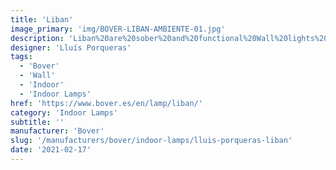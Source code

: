 ```yaml
---
title: 'Liban'
image_primary: 'img/BOVER-LIBAN-AMBIENTE-01.jpg'
description: 'Liban%20are%20sober%20and%20functional%20Wall%20lights%20which%20offer%20a%20direct%20light%20on%20the%20object%20we%20need%20to%20enhance.%20They%20are%20made%20in%20brass%20plated%20in%20chrome%20or%20nickel.%20The%20shade%20can%20be%20slightly%20moved.%0A%0A%0A%0A%0A%0ANota%20importante%3A%0ALa%20fotograf%EDa%20del%20aplique%20no%20muestra%20la%20placa%20posterior%20que%20cubre%20la%20caja%20de%20conexiones%20%28junction%20box%29.'
designer: 'Lluís Porqueras'
tags:
  - 'Bover'
  - 'Wall'
  - 'Indoor'
  - 'Indoor Lamps'
href: 'https://www.bover.es/en/lamp/liban/'
category: 'Indoor Lamps'
subtitle: ''
manufacturer: 'Bover'
slug: '/manufacturers/bover/indoor-lamps/lluis-porqueras-liban'
date: '2021-02-17'
---
```

